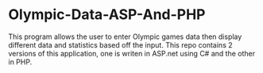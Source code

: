 # Olympic-Data-ASP-And-PHP
This program allows the user to enter Olympic games data then display different data and statistics based off the input.
This repo contains 2 versions of this application, one is writen in ASP.net using C# and the other in PHP.

